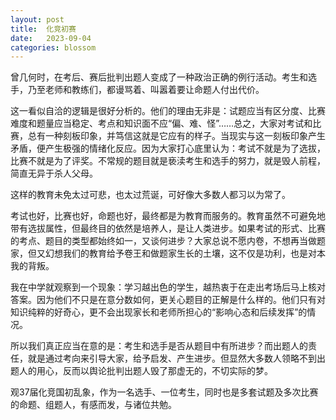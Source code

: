 ```yaml
---
layout: post
title:  化竞初赛
date:   2023-09-04
categories: blossom
---
```


曾几何时，在考后、赛后批判出题人变成了一种政治正确的例行活动。考生和选手，乃至老师和教练们，都谩骂着、叫嚣着要让命题人付出代价。

这一看似自洽的逻辑是很好分析的。他们的理由无非是：试题应当有区分度、比赛难度和题量应当稳定、考点和知识面不应“偏、难、怪”……总之，大家对考试和比赛，总有一种刻板印象，并笃信这就是它应有的样子。当现实与这一刻板印象产生矛盾，便产生极强的情绪化反应。因为大家打心底里认为：考试不就是为了选拔，比赛不就是为了评奖。不常规的题目就是亵渎考生和选手的努力，就是毁人前程，简直无异于杀人父母。

这样的教育未免太过可悲，也太过荒诞，可好像大多数人都习以为常了。

考试也好，比赛也好，命题也好，最终都是为教育而服务的。教育虽然不可避免地带有选拔属性，但最终目的依然是培养人，是让人类进步。如果考试的形式、比赛的考点、题目的类型都始终如一，又谈何进步？大家总说不愿内卷，不想再当做题家，但又幻想我们的教育给予卷王和做题家生长的土壤，这不仅是功利，也是对本我的背叛。

我在中学就观察到一个现象：学习越出色的学生，越热衷于在走出考场后马上核对答案。因为他们不只是在意分数如何，更关心题目的正解是什么样的。他们只有对知识纯粹的好奇心，更不会出现家长和老师所担心的“影响心态和后续发挥”的情况。

所以我们真正应当在意的是：考生和选手是否从题目中有所进步？而出题人的责任，就是通过考向来引导大家，给予启发、产生进步。但显然大多数人领略不到出题人的用心，反而以舆论批判出题人毁了那虚无的，不切实际的梦。

观37届化竞国初乱象，作为一名选手、一位考生，同时也是多套试题及多次比赛的命题、组题人，有感而发，与诸位共勉。
